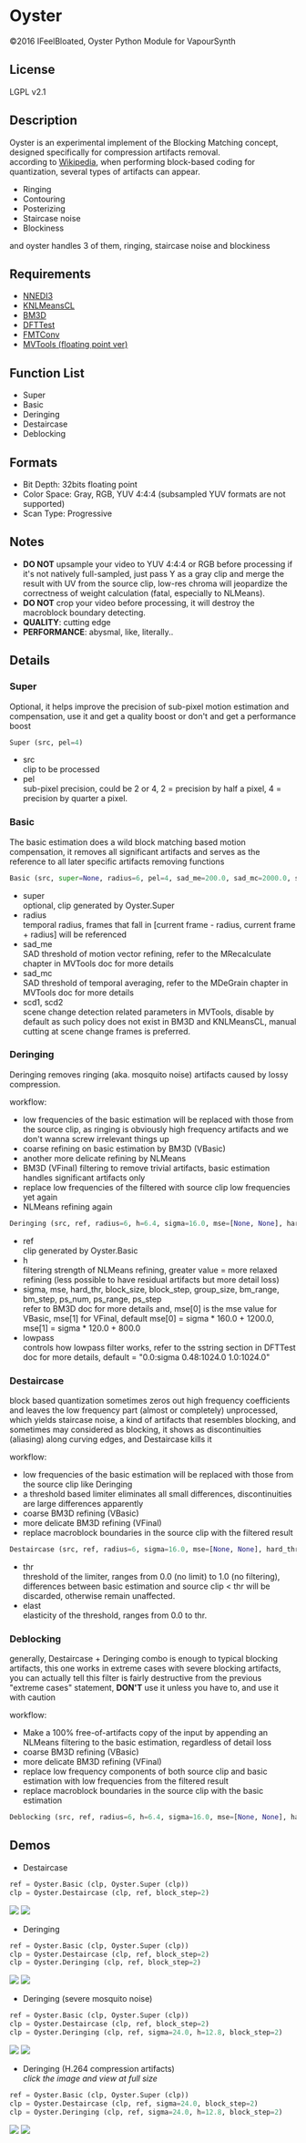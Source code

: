 # Oyster
©2016 IFeelBloated, Oyster Python Module for VapourSynth
## License
LGPL v2.1
## Description
Oyster is an experimental implement of the Blocking Matching concept, designed specifically for compression artifacts removal.<br />
according to [Wikipedia](https://en.wikipedia.org/wiki/Compression_artifact#Images), when performing block-based coding for quantization, several types of artifacts can appear.
- Ringing
- Contouring
- Posterizing
- Staircase noise
- Blockiness

and oyster handles 3 of them, ringing, staircase noise and blockiness

## Requirements
- [NNEDI3](https://github.com/dubhater/vapoursynth-nnedi3)
- [KNLMeansCL](https://github.com/Khanattila/KNLMeansCL)
- [BM3D](https://github.com/HomeOfVapourSynthEvolution/VapourSynth-BM3D)
- [DFTTest](https://github.com/HomeOfVapourSynthEvolution/VapourSynth-DFTTest)
- [FMTConv](https://github.com/EleonoreMizo/fmtconv)
- [MVTools (floating point ver)](https://github.com/IFeelBloated/vapoursynth-mvtools-sf/tree/master)

## Function List
- Super
- Basic
- Deringing
- Destaircase
- Deblocking

## Formats
- Bit Depth: 32bits floating point
- Color Space: Gray, RGB, YUV 4:4:4 (subsampled YUV formats are not supported)
- Scan Type: Progressive

## Notes
- **DO NOT** upsample your video to YUV 4:4:4 or RGB before processing if it's not natively full-sampled, just pass Y as a gray clip and merge the result with UV from the source clip, low-res chroma will jeopardize the correctness of weight calculation (fatal, especially to NLMeans).
- **DO NOT** crop your video before processing, it will destroy the macroblock boundary detecting.
- **QUALITY**: cutting edge
- **PERFORMANCE**: abysmal, like, literally..

## Details
### Super
Optional, it helps improve the precision of sub-pixel motion estimation and compensation, use it and get a quality boost or don't and get a performance boost
```python
Super (src, pel=4)
```
- src<br />
  clip to be processed
- pel<br />
  sub-pixel precision, could be 2 or 4, 2 = precision by half a pixel, 4 = precision by quarter a pixel.

### Basic
The basic estimation does a wild block matching based motion compensation, it removes all significant artifacts and serves as the reference to all later specific artifacts removing functions
```python
Basic (src, super=None, radius=6, pel=4, sad_me=200.0, sad_mc=2000.0, scd1=10000.0, scd2=255.0)
```
- super<br />
  optional, clip generated by Oyster.Super
- radius<br />
  temporal radius, frames that fall in [current frame - radius, current frame + radius] will be referenced
- sad_me<br />
  SAD threshold of motion vector refining, refer to the MRecalculate chapter in MVTools doc for more details
- sad_mc<br />
  SAD threshold of temporal averaging, refer to the MDeGrain chapter in MVTools doc for more details
- scd1, scd2<br />
  scene change detection related parameters in MVTools, disable by default as such policy does not exist in BM3D and KNLMeansCL, manual cutting at scene change frames is preferred.

### Deringing
Deringing removes ringing (aka. mosquito noise) artifacts caused by lossy compression.<br />

workflow:
- low frequencies of the basic estimation will be replaced with those from the source clip, as ringing is obviously high frequency artifacts and we don't wanna screw irrelevant things up
- coarse refining on basic estimation by BM3D (VBasic)
- another more delicate refining by NLMeans
- BM3D (VFinal) filtering to remove trivial artifacts, basic estimation handles significant artifacts only
- replace low frequencies of the filtered with source clip low frequencies yet again
- NLMeans refining again

```python
Deringing (src, ref, radius=6, h=6.4, sigma=16.0, mse=[None, None], hard_thr=3.2, block_size=8, block_step=1, group_size=32, bm_range=24, bm_step=1, ps_num=2, ps_range=8, ps_step=1, lowpass=None)
```
- ref<br />
  clip generated by Oyster.Basic
- h<br />
  filtering strength of NLMeans refining, greater value = more relaxed refining (less possible to have residual artifacts but more detail loss)
- sigma, mse, hard_thr, block_size, block_step, group_size, bm_range, bm_step, ps_num, ps_range, ps_step<br />
  refer to BM3D doc for more details and, mse[0] is the mse value for VBasic, mse[1] for VFinal, default mse[0] = sigma * 160.0 + 1200.0, mse[1] = sigma * 120.0 + 800.0
- lowpass<br />
  controls how lowpass filter works, refer to the sstring section in DFTTest doc for more details, default = "0.0:sigma 0.48:1024.0 1.0:1024.0"

### Destaircase
block based quantization sometimes zeros out high frequency coefficients and leaves the low frequency part (almost or completely) unprocessed, which yields staircase noise, a kind of artifacts that resembles blocking, and sometimes may considered as blocking, it shows as discontinuities (aliasing) along curving edges, and Destaircase kills it

workflow:
- low frequencies of the basic estimation will be replaced with those from the source clip like Deringing
- a threshold based limiter eliminates all small differences, discontinuities are large differences apparently
- coarse BM3D refining (VBasic)
- more delicate BM3D refining (VFinal)
- replace macroblock boundaries in the source clip with the filtered result

```python
Destaircase (src, ref, radius=6, sigma=16.0, mse=[None, None], hard_thr=3.2, block_size=8, block_step=1, group_size=32, bm_range=24, bm_step=1, ps_num=2, ps_range=8, ps_step=1, thr=0.03125, elast=0.015625, lowpass=None)
```
- thr<br />
  threshold of the limiter, ranges from 0.0 (no limit) to 1.0 (no filtering), differences between basic estimation and source clip < thr will be discarded, otherwise remain unaffected.
- elast<br />
  elasticity of the threshold, ranges from 0.0 to thr.

### Deblocking
generally, Destaircase + Deringing combo is enough to typical blocking artifacts, this one works in extreme cases with severe blocking artifacts, you can actually tell this filter is fairly destructive from the previous "extreme cases" statement, **DON'T** use it unless you have to, and use it with caution

workflow:
- Make a 100% free-of-artifacts copy of the input by appending an NLMeans filtering to the basic estimation, regardless of detail loss
- coarse BM3D refining (VBasic)
- more delicate BM3D refining (VFinal)
- replace low frequency components of both source clip and basic estimation with low frequencies from the filtered result
- replace macroblock boundaries in the source clip with the basic estimation

```python
Deblocking (src, ref, radius=6, h=6.4, sigma=16.0, mse=[None, None], hard_thr=3.2, block_size=8, block_step=1, group_size=32, bm_range=24, bm_step=1, ps_num=2, ps_range=8, ps_step=1, lowpass="0.0:0.0 0.12:1024.0 1.0:1024.0")
```

## Demos
- Destaircase<br />
```python
ref = Oyster.Basic (clp, Oyster.Super (clp))
clp = Oyster.Destaircase (clp, ref, block_step=2)
```
![](http://i.imgur.com/7JZUJej.png)
![](http://i.imgur.com/EemwCmC.png)
- Deringing<br />
```python
ref = Oyster.Basic (clp, Oyster.Super (clp))
clp = Oyster.Destaircase (clp, ref, block_step=2)
clp = Oyster.Deringing (clp, ref, block_step=2)
```
![](http://i.imgur.com/Nn6LymV.png)
![](http://i.imgur.com/fLomtIs.png)
- Deringing (severe mosquito noise)<br />
```python
ref = Oyster.Basic (clp, Oyster.Super (clp))
clp = Oyster.Destaircase (clp, ref, block_step=2)
clp = Oyster.Deringing (clp, ref, sigma=24.0, h=12.8, block_step=2)
```
![](http://i.imgur.com/jCDUuJa.png)
![](http://i.imgur.com/84rdAEK.png)
- Deringing (H.264 compression artifacts)<br />
  *click the image and view at full size*
```python
ref = Oyster.Basic (clp, Oyster.Super (clp))
clp = Oyster.Destaircase (clp, ref, sigma=24.0, block_step=2)
clp = Oyster.Deringing (clp, ref, sigma=24.0, h=12.8, block_step=2)
```
![](http://i.imgur.com/Iw0wy79.png)
![](http://i.imgur.com/NX8ugUu.png)
